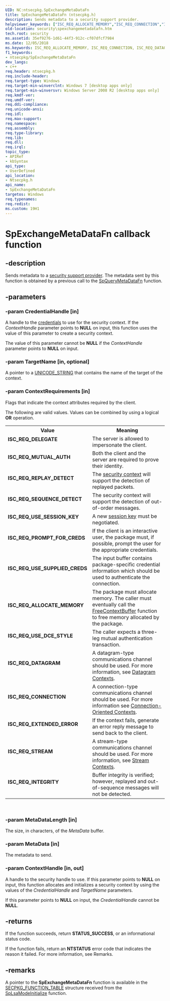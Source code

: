 ```yaml
---
UID: NC:ntsecpkg.SpExchangeMetaDataFn
title: SpExchangeMetaDataFn (ntsecpkg.h)
description: Sends metadata to a security support provider.
helpviewer_keywords: ["ISC_REQ_ALLOCATE_MEMORY","ISC_REQ_CONNECTION","ISC_REQ_DATAGRAM","ISC_REQ_DELEGATE","ISC_REQ_EXTENDED_ERROR","ISC_REQ_INTEGRITY","ISC_REQ_MUTUAL_AUTH","ISC_REQ_PROMPT_FOR_CREDS","ISC_REQ_REPLAY_DETECT","ISC_REQ_SEQUENCE_DETECT","ISC_REQ_STREAM","ISC_REQ_USE_DCE_STYLE","ISC_REQ_USE_SESSION_KEY","ISC_REQ_USE_SUPPLIED_CREDS","SpExchangeMetaDataFn","SpExchangeMetaDataFn callback","SpExchangeMetaDataFn callback function [Security]","ntsecpkg/SpExchangeMetaDataFn","security.spexchangemetadatafn"]
old-location: security\spexchangemetadatafn.htm
tech.root: security
ms.assetid: 35ef9276-1d61-44f3-912c-cf07dfcf7984
ms.date: 12/05/2018
ms.keywords: ISC_REQ_ALLOCATE_MEMORY, ISC_REQ_CONNECTION, ISC_REQ_DATAGRAM, ISC_REQ_DELEGATE, ISC_REQ_EXTENDED_ERROR, ISC_REQ_INTEGRITY, ISC_REQ_MUTUAL_AUTH, ISC_REQ_PROMPT_FOR_CREDS, ISC_REQ_REPLAY_DETECT, ISC_REQ_SEQUENCE_DETECT, ISC_REQ_STREAM, ISC_REQ_USE_DCE_STYLE, ISC_REQ_USE_SESSION_KEY, ISC_REQ_USE_SUPPLIED_CREDS, SpExchangeMetaDataFn, SpExchangeMetaDataFn callback, SpExchangeMetaDataFn callback function [Security], ntsecpkg/SpExchangeMetaDataFn, security.spexchangemetadatafn
f1_keywords:
- ntsecpkg/SpExchangeMetaDataFn
dev_langs:
- c++
req.header: ntsecpkg.h
req.include-header: 
req.target-type: Windows
req.target-min-winverclnt: Windows 7 [desktop apps only]
req.target-min-winversvr: Windows Server 2008 R2 [desktop apps only]
req.kmdf-ver: 
req.umdf-ver: 
req.ddi-compliance: 
req.unicode-ansi: 
req.idl: 
req.max-support: 
req.namespace: 
req.assembly: 
req.type-library: 
req.lib: 
req.dll: 
req.irql: 
topic_type:
- APIRef
- kbSyntax
api_type:
- UserDefined
api_location:
- Ntsecpkg.h
api_name:
- SpExchangeMetaDataFn
targetos: Windows
req.typenames: 
req.redist: 
ms.custom: 19H1
---
```


# SpExchangeMetaDataFn callback function


## -description


Sends metadata to a <a href="https://docs.microsoft.com/windows/desktop/SecGloss/s-gly">security support provider</a>. The metadata sent by this function is obtained by a previous call to the <a href="https://docs.microsoft.com/windows/desktop/api/ntsecpkg/nc-ntsecpkg-spquerymetadatafn">SpQueryMetaDataFn</a> function.


## -parameters




### -param CredentialHandle [in]

A handle to the <a href="https://docs.microsoft.com/windows/desktop/SecGloss/c-gly">credentials</a> to use for the security context. If the <i>ContextHandle</i> parameter points to <b>NULL</b> on input, this function uses the value of this parameter to create a security context.

The value of this parameter  cannot be <b>NULL</b> if the <i>ContextHandle</i> parameter points to <b>NULL</b> on input.


### -param TargetName [in, optional]

A pointer to a 
<a href="https://docs.microsoft.com/windows/desktop/api/subauth/ns-subauth-unicode_string">UNICODE_STRING</a> that contains the name of the target of the context.


### -param ContextRequirements [in]

Flags that indicate the context attributes required by the client. 




The following are valid values. Values can be combined by using a logical <b>OR</b> operation.

<table>
<tr>
<th>Value</th>
<th>Meaning</th>
</tr>
<tr>
<td width="40%"><a id="ISC_REQ_DELEGATE"></a><a id="isc_req_delegate"></a><dl>
<dt><b>ISC_REQ_DELEGATE</b></dt>
</dl>
</td>
<td width="60%">
The server is allowed to impersonate the client.

</td>
</tr>
<tr>
<td width="40%"><a id="ISC_REQ_MUTUAL_AUTH"></a><a id="isc_req_mutual_auth"></a><dl>
<dt><b>ISC_REQ_MUTUAL_AUTH</b></dt>
</dl>
</td>
<td width="60%">
Both the client and the server are required to prove their identity.

</td>
</tr>
<tr>
<td width="40%"><a id="ISC_REQ_REPLAY_DETECT"></a><a id="isc_req_replay_detect"></a><dl>
<dt><b>ISC_REQ_REPLAY_DETECT</b></dt>
</dl>
</td>
<td width="60%">
The <a href="https://docs.microsoft.com/windows/desktop/SecGloss/s-gly">security context</a> will support the detection of replayed packets.

</td>
</tr>
<tr>
<td width="40%"><a id="ISC_REQ_SEQUENCE_DETECT"></a><a id="isc_req_sequence_detect"></a><dl>
<dt><b>ISC_REQ_SEQUENCE_DETECT</b></dt>
</dl>
</td>
<td width="60%">
The security context will support the detection of out-of-order messages.

</td>
</tr>
<tr>
<td width="40%"><a id="ISC_REQ_USE_SESSION_KEY"></a><a id="isc_req_use_session_key"></a><dl>
<dt><b>ISC_REQ_USE_SESSION_KEY</b></dt>
</dl>
</td>
<td width="60%">
A new <a href="https://docs.microsoft.com/windows/desktop/SecGloss/s-gly">session key</a> must be negotiated.

</td>
</tr>
<tr>
<td width="40%"><a id="ISC_REQ_PROMPT_FOR_CREDS"></a><a id="isc_req_prompt_for_creds"></a><dl>
<dt><b>ISC_REQ_PROMPT_FOR_CREDS</b></dt>
</dl>
</td>
<td width="60%">
If the client is an interactive user, the package must, if possible, prompt the user for the appropriate credentials.

</td>
</tr>
<tr>
<td width="40%"><a id="ISC_REQ_USE_SUPPLIED_CREDS"></a><a id="isc_req_use_supplied_creds"></a><dl>
<dt><b>ISC_REQ_USE_SUPPLIED_CREDS</b></dt>
</dl>
</td>
<td width="60%">
The input buffer contains package-specific credential information which should be used to authenticate the connection.

</td>
</tr>
<tr>
<td width="40%"><a id="ISC_REQ_ALLOCATE_MEMORY"></a><a id="isc_req_allocate_memory"></a><dl>
<dt><b>ISC_REQ_ALLOCATE_MEMORY</b></dt>
</dl>
</td>
<td width="60%">
The package must allocate memory. The caller must eventually call the 
<a href="https://docs.microsoft.com/windows/desktop/api/sspi/nf-sspi-freecontextbuffer">FreeContextBuffer</a> function to free memory allocated by the package.

</td>
</tr>
<tr>
<td width="40%"><a id="ISC_REQ_USE_DCE_STYLE"></a><a id="isc_req_use_dce_style"></a><dl>
<dt><b>ISC_REQ_USE_DCE_STYLE</b></dt>
</dl>
</td>
<td width="60%">
The caller expects a three-leg mutual authentication transaction.

</td>
</tr>
<tr>
<td width="40%"><a id="ISC_REQ_DATAGRAM"></a><a id="isc_req_datagram"></a><dl>
<dt><b>ISC_REQ_DATAGRAM</b></dt>
</dl>
</td>
<td width="60%">
A datagram-type communications channel should be used. For more information, see 
<a href="https://docs.microsoft.com/windows/desktop/SecAuthN/datagram-contexts">Datagram Contexts</a>.

</td>
</tr>
<tr>
<td width="40%"><a id="ISC_REQ_CONNECTION"></a><a id="isc_req_connection"></a><dl>
<dt><b>ISC_REQ_CONNECTION</b></dt>
</dl>
</td>
<td width="60%">
A connection-type communications channel should be used. For more information see 
<a href="https://docs.microsoft.com/windows/desktop/SecAuthN/connection-oriented-contexts">Connection-Oriented Contexts</a>.

</td>
</tr>
<tr>
<td width="40%"><a id="ISC_REQ_EXTENDED_ERROR"></a><a id="isc_req_extended_error"></a><dl>
<dt><b>ISC_REQ_EXTENDED_ERROR</b></dt>
</dl>
</td>
<td width="60%">
If the context fails, generate an error reply message to send back to the client.

</td>
</tr>
<tr>
<td width="40%"><a id="ISC_REQ_STREAM"></a><a id="isc_req_stream"></a><dl>
<dt><b>ISC_REQ_STREAM</b></dt>
</dl>
</td>
<td width="60%">
A stream-type communications channel should be used. For more information, see 
<a href="https://docs.microsoft.com/windows/desktop/SecAuthN/stream-contexts">Stream Contexts</a>.

</td>
</tr>
<tr>
<td width="40%"><a id="ISC_REQ_INTEGRITY"></a><a id="isc_req_integrity"></a><dl>
<dt><b>ISC_REQ_INTEGRITY</b></dt>
</dl>
</td>
<td width="60%">
Buffer integrity is verified; however, replayed and out-of-sequence messages will not be detected.

</td>
</tr>
</table>
 


### -param MetaDataLength [in]

The size, in characters, of the <i>MetaData</i> buffer.


### -param MetaData [in]

The metadata to send.


### -param ContextHandle [in, out]

A handle to the security handle to use. If this parameter points to <b>NULL</b> on input, this function allocates and initializes a security context by using the values of the <i>CredentialHandle</i> and <i>TargetName</i> parameters.

If this parameter points to <b>NULL</b> on input, the <i>CredentialHandle</i> cannot be <b>NULL</b>.


## -returns



If the function succeeds, return <b>STATUS_SUCCESS</b>, or an informational status code.

If the function fails, return an <b>NTSTATUS</b> error code that indicates the reason it failed. For more information, see Remarks.




## -remarks



A pointer to the <b>SpExchangeMetaDataFn</b> function is available in the 
<a href="https://docs.microsoft.com/windows/desktop/api/ntsecpkg/ns-ntsecpkg-secpkg_function_table">SECPKG_FUNCTION_TABLE</a> structure received from the 
<a href="https://docs.microsoft.com/windows/desktop/api/ntsecpkg/nc-ntsecpkg-splsamodeinitializefn">SpLsaModeInitialize</a> function.



